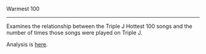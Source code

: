 Warmest 100
***********

Examines the relationship between the Triple J Hottest 100 songs and the number
of times those songs were played on Triple J.

Analysis is [here](https://bcb.github.io/warmest-100).

